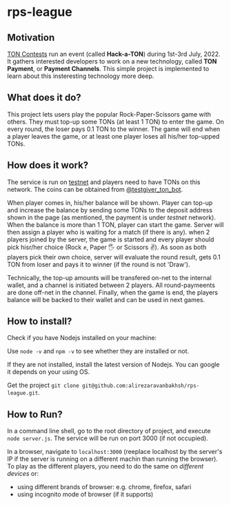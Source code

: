 # rps-league

## Motivation

[TON Contests](https://t.me/toncontests) run an event (called **Hack-a-TON**) during 1st-3rd July, 2022. It gathers interested developers to work on a new technology, called **TON Payment**, or **Payment Channels**. This simple project is implemented to learn about this insteresting technology more deep.

## What does it do?

This project lets users play the popular Rock-Paper-Scissors game with others. They must top-up some TONs (at least 1 TON) to enter the game. On every round, the loser pays 0.1 TON to the winner. The game will end when a player leaves the game, or at least one player loses all his/her top-upped TONs.

## How does it work?

The service is run on [testnet](https://testnet.toncenter.com/) and players need to have TONs on this network. The coins can be obtained from [@testgiver_ton_bot](https://t.me/testgiver_ton_bot).

When player comes in, his/her balance will be shown. Player can top-up and increase the balance by sending some TONs to the deposit address shown in the page (as mentioned, the payment is under *testnet* network). When the balance is more than 1 TON, player can start the game. Server will then assign a player who is waiting for a match (if there is any). when 2 players joined by the server, the game is started and every player should pick hisr/her choice (Rock ✊, Paper 🖐 or Scissors ✌️). As soon as both players pick their own choice, server will evaluate the round result, gets 0.1 TON from loser and pays it to winner (if the round is not 'Draw').

Technically, the top-up amounts will be transfered on-net to the internal wallet, and a channel is initiated between 2 players. All round-paymeents are done off-net in the channel. Finally, when the game is end, the players balance will be backed to their wallet and can be used in next games.

## How to install?

Check if you have Nodejs installed on your machine:

Use `node -v` and `npm -v` to see whether they are installed or not.

If they are not installed, install the latest version of Nodejs. You can google it depends on your using OS.

Get the project `git clone git@github.com:alirezaravanbakhsh/rps-league.git`.

## How to Run?

In a command line shell, go to the root directory of project, and execute `node server.js`. The service will be run on port 3000 (if not occupied).

In a browser, navigate to `localhost:3000` (reeplace localhost by the server's IP if the server is running on a different machin than running the browser). To play as the different players, you need to do the same on *different devices* or:

- using different brands of browser: e.g. chrome, firefox, safari
- using incognito mode of browser (if it supports)

